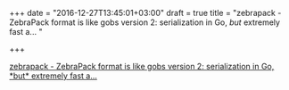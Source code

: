 +++
date = "2016-12-27T13:45:01+03:00"
draft = true
title = "zebrapack - ZebraPack format is like gobs version 2: serialization in Go, *but* extremely fast a... "

+++

<p><a href="https://t.co/xeJA1J0eXc">zebrapack - ZebraPack format is like gobs version 2: serialization in Go, *but* extremely fast a... </a></p>
